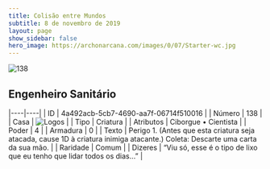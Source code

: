 ```yaml
---
title: Colisão entre Mundos
subtitle: 8 de novembro de 2019
layout: page
show_sidebar: false
hero_image: https://archonarcana.com/images/0/07/Starter-wc.jpg
---
```


![138](https://cdn.keyforgegame.com/media/card_front/pt/452_138_9PX3FM4WGMJP_pt.png)

## Engenheiro Sanitário

|----|----|
| ID | 4a492acb-5cb7-4690-aa7f-06714f510016 |
| Número | 138 |
| Casa | ![Logos](https://archonarcana.com/images/thumb/c/ce/Logos.png/22px-Logos.png "Logos") |
| Tipo | Criatura |
| Atributos | Ciborgue • Cientista |
| Poder | 4 |
| Armadura | 0 |
| Texto | Perigo 1. (Antes que esta criatura seja atacada, cause 1D à criatura inimiga atacante.) Coleta: Descarte uma carta da sua mão. |
| Raridade | Comum |
| Dizeres | “Viu só, esse é o tipo de lixo que eu tenho  que lidar todos os dias…” |